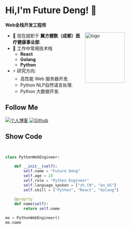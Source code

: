 # Hi,I'm Future Deng! 👋
**Web全栈开发工程师**

<img src="https://github-readme-stats.vercel.app/api?username=FutureSenzhong&show_icons=true&theme=dark" alt="logo" height="160" align="right" width="50%" />

- 🔭 现在就职于 **翼方健数（成都）医疗健康事业部**.
- 🌱 工作中常用技术栈
  - **React**
  - **Golang**
  - **Python**  
- ⚡ 研究方向: 
  - 高性能 Web 服务器开发.
  - Python NLP自然语言处理.
  - Python 大数据开发.

## Follow Me
[![个人博客](https://img.shields.io/badge/-个人博客（pyeden.com）-c14438?style=flat-square&logo=B&logoColor=white)](https://www.pyeden.com/)
[![Github](https://img.shields.io/github/followers/FutureSenzhong?label=Github&style=social)](https://github.com/FutureSenzhong)

## Show Code
```python


class PythonWebEngineer:
    
    def __init__(self):
        self.name = "Future Deng"
        self.age = 28
        self.role = "Python Engineer"
        self.language_spoken = ["zh_CN", "en_US"]
        self.skill = ["Python", "React", "Golang"]
        
    @proprty
    def name(self):
        return self.name

me = PythonWebEngineer()
me.name
```
